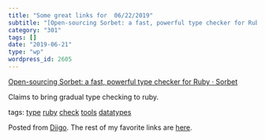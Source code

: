 ```yaml
---
title: "Some great links for  06/22/2019"
subtitle: "[Open-sourcing Sorbet: a fast, powerful type checker for Ruby · Sorbet](https://sorbet.org/blog/2019..."
category: "301"
tags: []
date: "2019-06-21"
type: "wp"
wordpress_id: 2605
---
```

[Open-sourcing Sorbet: a fast, powerful type checker for Ruby · Sorbet](https://sorbet.org/blog/2019/06/20/open-sourcing-sorbet) 

Claims to bring gradual type checking to ruby. 

 tags: [type](https://www.diigo.com/user/pitosalas/type) [ruby](https://www.diigo.com/user/pitosalas/ruby) [check](https://www.diigo.com/user/pitosalas/check) [tools](https://www.diigo.com/user/pitosalas/tools) [datatypes](https://www.diigo.com/user/pitosalas/datatypes)

Posted from [Diigo](https://www.diigo.com). The rest of my favorite links are [here](https://www.diigo.com/user/pitosalas).
